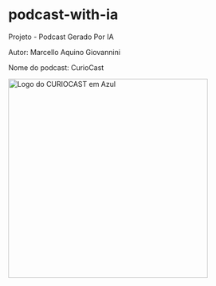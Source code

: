 # podcast-with-ia
Projeto - Podcast Gerado Por IA

Autor: Marcello Aquino Giovannini

Nome do podcast: CurioCast 

<img width="400" height="400" alt="Logo do CURIOCAST em Azul" src="https://github.com/user-attachments/assets/5a8c7445-08d4-4f9b-8b4a-9016a3bf88c0" />

